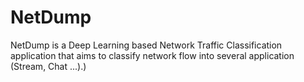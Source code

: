 # NetDump
NetDump is a Deep Learning based Network Traffic Classification application that aims to classify network flow into several application (Stream, Chat ...).)
